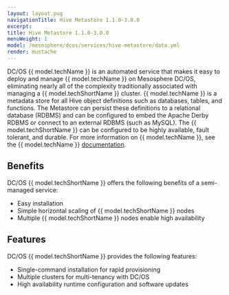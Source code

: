 ```yaml
---
layout: layout.pug
navigationTitle: Hive Metastore 1.1.0-3.0.0
excerpt:
title: Hive Metastore 1.1.0-3.0.0
menuWeight: 1
model: /mesosphere/dcos/services/hive-metastore/data.yml
render: mustache
---
```


DC/OS {{ model.techName }} is an automated service that makes it easy to deploy 
and manage {{ model.techName }} on Mesosphere DC/OS, eliminating nearly all of 
the complexity traditionally associated with managing a {{ model.techShortName }} 
cluster. {{ model.techName }} is a metadata store for all Hive object definitions 
such as databases, tables, and functions. The Metastore can persist these definitions
to a relational database (RDBMS) and can be configured to embed the Apache Derby 
RDBMS or connect to an external RDBMS (such as MySQL). The {{ model.techShortName }} 
can be configured to be highly available, fault tolerant, and durable. 
For more information on {{ model.techName }}, see the {{ model.techName }} 
[documentation](https://cwiki.apache.org/confluence/display/Hive/AdminManual+Metastore+3.0+Administration). 


## Benefits

DC/OS {{ model.techShortName }} offers the following benefits of a semi-managed service:

*   Easy installation
*   Simple horizontal scaling of {{ model.techShortName }} nodes
*   Multiple {{ model.techShortName }} nodes enable high availability

## Features

DC/OS {{ model.techShortName }} provides the following features:

*   Single-command installation for rapid provisioning
*   Multiple clusters for multi-tenancy with DC/OS
*   High availability runtime configuration and software updates

